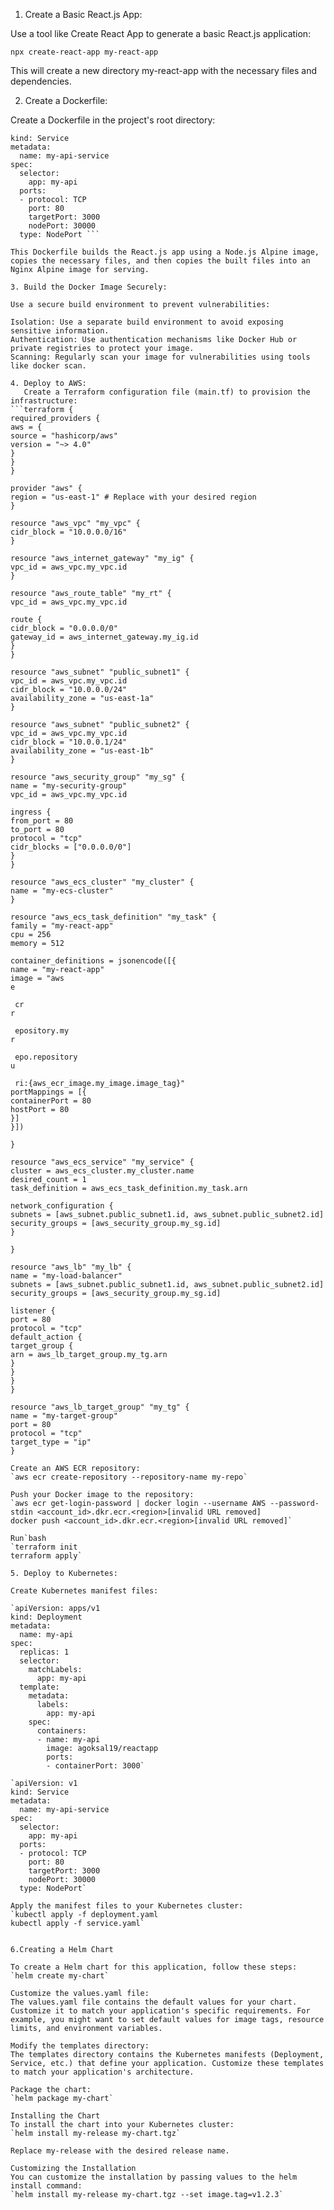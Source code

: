 1. Create a Basic React.js App:

Use a tool like Create React App to generate a basic React.js application:

`npx create-react-app my-react-app`

This will create a new directory my-react-app with the necessary files and dependencies.

2. Create a Dockerfile:

Create a Dockerfile in the project's root directory:

```apiVersion: v1
kind: Service
metadata:
  name: my-api-service
spec:
  selector:
    app: my-api
  ports:
  - protocol: TCP
    port: 80
    targetPort: 3000
    nodePort: 30000
  type: NodePort ```

This Dockerfile builds the React.js app using a Node.js Alpine image, copies the necessary files, and then copies the built files into an Nginx Alpine image for serving.

3. Build the Docker Image Securely:

Use a secure build environment to prevent vulnerabilities:

Isolation: Use a separate build environment to avoid exposing sensitive information.
Authentication: Use authentication mechanisms like Docker Hub or private registries to protect your image.
Scanning: Regularly scan your image for vulnerabilities using tools like docker scan.

4. Deploy to AWS:
   Create a Terraform configuration file (main.tf) to provision the infrastructure:
```terraform {
required_providers {
aws = {
source = "hashicorp/aws"
version = "~> 4.0"
}
}
}

provider "aws" {
region = "us-east-1" # Replace with your desired region
}   

resource "aws_vpc" "my_vpc" {
cidr_block = "10.0.0.0/16"
}

resource "aws_internet_gateway" "my_ig" {
vpc_id = aws_vpc.my_vpc.id
}

resource "aws_route_table" "my_rt" {
vpc_id = aws_vpc.my_vpc.id   

route {
cidr_block = "0.0.0.0/0"
gateway_id = aws_internet_gateway.my_ig.id
}
}   

resource "aws_subnet" "public_subnet1" {
vpc_id = aws_vpc.my_vpc.id
cidr_block = "10.0.0.0/24"
availability_zone = "us-east-1a"
}

resource "aws_subnet" "public_subnet2" {
vpc_id = aws_vpc.my_vpc.id
cidr_block = "10.0.0.1/24"
availability_zone = "us-east-1b"
}

resource "aws_security_group" "my_sg" {
name = "my-security-group"
vpc_id = aws_vpc.my_vpc.id

ingress {
from_port = 80
to_port = 80
protocol = "tcp"
cidr_blocks = ["0.0.0.0/0"]
}
}

resource "aws_ecs_cluster" "my_cluster" {
name = "my-ecs-cluster"
}

resource "aws_ecs_task_definition" "my_task" {
family = "my-react-app"
cpu = 256
memory = 512

container_definitions = jsonencode([{
name = "my-react-app"
image = "aws 
e
​
 cr 
r
​
 epository.my 
r
​
 epo.repository 
u
​
 ri:{aws_ecr_image.my_image.image_tag}"
portMappings = [{
containerPort = 80
hostPort = 80
}]
}])

}

resource "aws_ecs_service" "my_service" {
cluster = aws_ecs_cluster.my_cluster.name
desired_count = 1
task_definition = aws_ecs_task_definition.my_task.arn

network_configuration {
subnets = [aws_subnet.public_subnet1.id, aws_subnet.public_subnet2.id]
security_groups = [aws_security_group.my_sg.id]
}   

}

resource "aws_lb" "my_lb" {
name = "my-load-balancer"
subnets = [aws_subnet.public_subnet1.id, aws_subnet.public_subnet2.id]
security_groups = [aws_security_group.my_sg.id]

listener {
port = 80
protocol = "tcp"
default_action {
target_group {
arn = aws_lb_target_group.my_tg.arn
}
}
}
}

resource "aws_lb_target_group" "my_tg" {
name = "my-target-group"
port = 80
protocol = "tcp"
target_type = "ip"
} 

Create an AWS ECR repository:
`aws ecr create-repository --repository-name my-repo`

Push your Docker image to the repository:
`aws ecr get-login-password | docker login --username AWS --password-stdin <account_id>.dkr.ecr.<region>[invalid URL removed]
docker push <account_id>.dkr.ecr.<region>[invalid URL removed]`

Run`bash
`terraform init
terraform apply`

5. Deploy to Kubernetes:

Create Kubernetes manifest files:

`apiVersion: apps/v1
kind: Deployment
metadata:
  name: my-api
spec:
  replicas: 1
  selector:
    matchLabels:
      app: my-api
  template:
    metadata:
      labels:
        app: my-api
    spec:
      containers:
      - name: my-api
        image: agoksal19/reactapp
        ports:
        - containerPort: 3000`

`apiVersion: v1
kind: Service
metadata:
  name: my-api-service
spec:
  selector:
    app: my-api
  ports:
  - protocol: TCP
    port: 80
    targetPort: 3000
    nodePort: 30000
  type: NodePort`

Apply the manifest files to your Kubernetes cluster:
`kubectl apply -f deployment.yaml
kubectl apply -f service.yaml`


6.Creating a Helm Chart

To create a Helm chart for this application, follow these steps:
`helm create my-chart`

Customize the values.yaml file:
The values.yaml file contains the default values for your chart. Customize it to match your application's specific requirements. For example, you might want to set default values for image tags, resource limits, and environment variables.

Modify the templates directory:
The templates directory contains the Kubernetes manifests (Deployment, Service, etc.) that define your application. Customize these templates to match your application's architecture.

Package the chart:
`helm package my-chart`

Installing the Chart
To install the chart into your Kubernetes cluster:
`helm install my-release my-chart.tgz`

Replace my-release with the desired release name.

Customizing the Installation
You can customize the installation by passing values to the helm install command:
`helm install my-release my-chart.tgz --set image.tag=v1.2.3`













 









   
   

